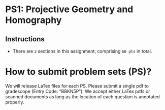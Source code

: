 # PS1: Projective Geometry and Homography

## Instructions
* There are `2` sections in this assignment, comprising `60 pts` in total.


# How to submit problem sets (PS)?
We will release LaTex files for each PS. Please submit a single pdf to gradescope (Entry Code: “BBKN5P”). We accept either LaTex pdfs or scanned documents as long as the location of each question is annotated properly.

